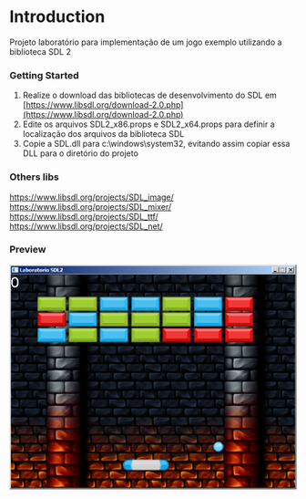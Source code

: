 # Introduction 
Projeto laboratório para implementação de um jogo exemplo utilizando a biblioteca SDL 2

### Getting Started
1.	Realize o download das bibliotecas de desenvolvimento do SDL em [https://www.libsdl.org/download-2.0.php](https://www.libsdl.org/download-2.0.php)
2.	Edite os arquivos SDL2_x86.props e SDL2_x64.props para definir a localização dos arquivos da biblioteca SDL
3.	Copie a SDL.dll para c:\windows\system32, evitando assim copiar essa DLL para o diretório do projeto

### Others libs

https://www.libsdl.org/projects/SDL_image/
https://www.libsdl.org/projects/SDL_mixer/
https://www.libsdl.org/projects/SDL_ttf/
https://www.libsdl.org/projects/SDL_net/

### Preview

![Screenshot](Screenshot_Arkanoid.png)